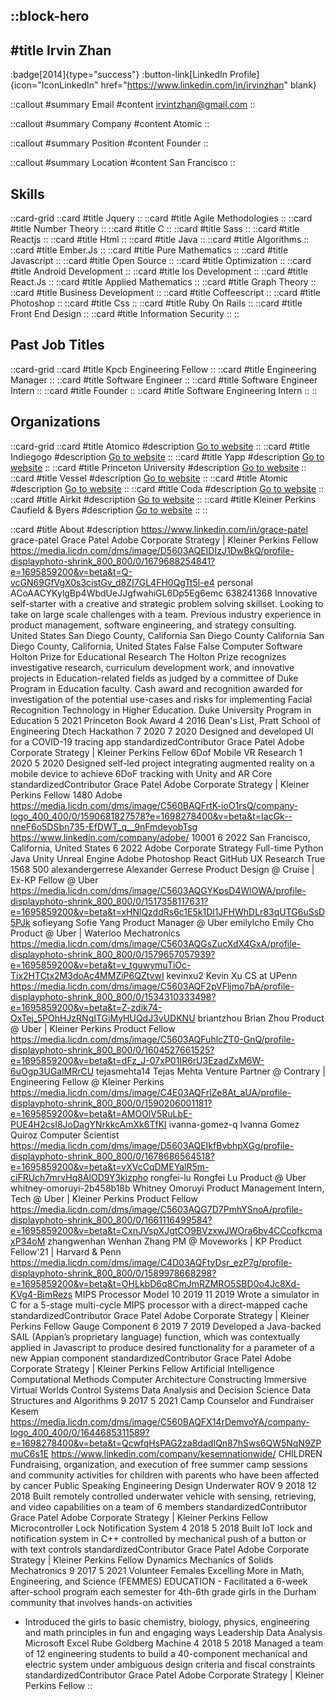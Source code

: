 ::block-hero
---
#title
Irvin Zhan
---

:badge[2014]{type="success"}
:button-link[LinkedIn Profile]{icon="IconLinkedIn" href="https://www.linkedin.com/in/irvinzhan" blank}

::callout
#summary
Email
#content
irvintzhan@gmail.com
::

::callout
#summary
Company
#content
Atomic
::

::callout
#summary
Position
#content
Founder
::

::callout
#summary
Location
#content
San Francisco
::

## Skills
::card-grid
::card
#title
Jquery
::
::card
#title
Agile Methodologies
::
::card
#title
Number Theory
::
::card
#title
C
::
::card
#title
Sass
::
::card
#title
Reactjs
::
::card
#title
Html
::
::card
#title
Java
::
::card
#title
Algorithms
::
::card
#title
Ember.Js
::
::card
#title
Pure Mathematics
::
::card
#title
Javascript
::
::card
#title
Open Source
::
::card
#title
Optimization
::
::card
#title
Android Development
::
::card
#title
Ios Development
::
::card
#title
React.Js
::
::card
#title
Applied Mathematics
::
::card
#title
Graph Theory
::
::card
#title
Business Development
::
::card
#title
Coffeescript
::
::card
#title
Photoshop
::
::card
#title
Css
::
::card
#title
Ruby On Rails
::
::card
#title
Front End Design
::
::card
#title
Information Security
::
::

## Past Job Titles
::card-grid
::card
#title
Kpcb Engineering Fellow
::
::card
#title
Engineering Manager
::
::card
#title
Software Engineer
::
::card
#title
Software Engineer Intern
::
::card
#title
Founder
::
::card
#title
Software Engineering Intern
::
::

## Organizations
::card-grid
::card
#title
Atomico
#description
[Go to website](atomico.com)
::
::card
#title
Indiegogo
#description
[Go to website](indiegogo.com)
::
::card
#title
Yapp
#description
[Go to website](yapp.us)
::
::card
#title
Princeton University
#description
[Go to website](princeton.edu)
::
::card
#title
Vessel
#description
[Go to website](vessel.com)
::
::card
#title
Atomic
#description
[Go to website](atomic.vc)
::
::card
#title
Coda
#description
[Go to website](coda.io)
::
::card
#title
Airkit
#description
[Go to website](airkit.com)
::
::card
#title
Kleiner Perkins Caufield & Byers
#description
[Go to website](kpcb.com)
::
::

::card
#title
About
#description
https://www.linkedin.com/in/grace-patel grace-patel Grace Patel Adobe Corporate Strategy | Kleiner Perkins Fellow https://media.licdn.com/dms/image/D5603AQEIDIzJ1DwBkQ/profile-displayphoto-shrink_800_800/0/1679688254841?e=1695859200&v=beta&t=Q-vcGN69GfVgX0s3cistGv_d8ZI7GL4FH0QgTt5l-e4 personal ACoAACYKylgBp4WbdUeJJgfwahiGL6Dp5Eg6emc 638241368 Innovative self-starter with a creative and strategic problem solving skillset. Looking to take on large scale challenges with a team. Previous industry experience in product management, software engineering, and strategy consulting.  United States San Diego County, California San Diego County California San Diego County, California, United States False False Computer Software Holton Prize for Educational Research The Holton Prize recognizes investigative research, curriculum development work, and innovative projects in Education-related fields as judged by a committee of Duke Program in Education faculty. Cash award and recognition awarded for investigation of the potential use-cases and risks for implementing Facial Recognition Technology in Higher Education. Duke University Program in Education 5 2021 Princeton Book Award 4 2016 Dean's List, Pratt School of Engineering Dtech Hackathon 7 2020 7 2020 Designed and developed UI for a COVID-19 tracing app standardizedContributor Grace Patel Adobe Corporate Strategy | Kleiner Perkins Fellow 6Dof Mobile VR Research 1 2020 5 2020 Designed self-led project integrating augmented reality on a mobile device to achieve 6DoF tracking with Unity and AR Core standardizedContributor Grace Patel Adobe Corporate Strategy | Kleiner Perkins Fellow 1480 Adobe https://media.licdn.com/dms/image/C560BAQFrtK-ioO1rsQ/company-logo_400_400/0/1590681827578?e=1698278400&v=beta&t=IacGk--nneF6o5DSbn735-EfDWT_q__9nFmdeyobTsg https://www.linkedin.com/company/adobe/ 10001 6 2022 San Francisco, California, United States 6 2022 Adobe Corporate Strategy Full-time Python Java Unity Unreal Engine Adobe Photoshop React GitHub UX Research True 1568 500 alexandergerrese Alexander Gerrese Product Design @ Cruise | Ex-KP Fellow @ Uber https://media.licdn.com/dms/image/C5603AQGYKpsD4WlOWA/profile-displayphoto-shrink_800_800/0/1517358117631?e=1695859200&v=beta&t=xHNlQzddRs6c1E5k1Dl1JFHWhDLr83qUTG6uSsD5PJk sofieyang Sofie Yang Product Manager @ Uber emilylcho Emily Cho Product @ Uber | Waterloo Mechatronics https://media.licdn.com/dms/image/C5603AQGsZucXdX4GxA/profile-displayphoto-shrink_800_800/0/1579657057939?e=1695859200&v=beta&t=v_tguwymuTiOc-Tix2HTCtx2M3doAc4MMZiP6QZtvwI kevinxu2 Kevin Xu CS at UPenn https://media.licdn.com/dms/image/C5603AQF2pVFljmo7bA/profile-displayphoto-shrink_800_800/0/1534310333498?e=1695859200&v=beta&t=Z-zdik74-OxTej_5POhHJzRNgITGiMyHUQdJ3vUDKNU briantzhou Brian Zhou Product @ Uber | Kleiner Perkins Product Fellow https://media.licdn.com/dms/image/C5603AQFuhlcZT0-GnQ/profile-displayphoto-shrink_800_800/0/1604527661525?e=1695859200&v=beta&t=dFz_J-07xP01IR6rU3EzadZxM6W-6uOgp3UGalMRrCU tejasmehta14 Tejas Mehta Venture Partner @ Contrary | Engineering Fellow @ Kleiner Perkins https://media.licdn.com/dms/image/C4E03AQFrlZe8At_aUA/profile-displayphoto-shrink_800_800/0/1590206001181?e=1695859200&v=beta&t=AMOOlV5RuLbE-PUE4H2csI8JoDagYNrkkcAmXk6TfKI ivanna-gomez-q Ivanna Gomez Quiroz Computer Scientist https://media.licdn.com/dms/image/D5603AQEIkfBvbhpXGg/profile-displayphoto-shrink_800_800/0/1678686564518?e=1695859200&v=beta&t=vXVcCqDMEYalR5m-ciFRUch7mrvHq8AlOD9Y3kizpho rongfei-lu Rongfei Lu Product @ Uber whitney-omoruyi-2b458b18b Whitney Omoruyi Product Management Intern, Tech @ Uber | Kleiner Perkins Product Fellow https://media.licdn.com/dms/image/C5603AQG7D7PmhYSnoA/profile-displayphoto-shrink_800_800/0/1661116499584?e=1695859200&v=beta&t=CxnJVspXJgtCO9BVzxwJWOra6bv4CCcofkcmaxP34oM zhangwenhan Wenhan Zhang PM @ Moveworks | KP Product Fellow'21 | Harvard & Penn https://media.licdn.com/dms/image/C4D03AQFtyDsr_ezP7g/profile-displayphoto-shrink_800_800/0/1589978668298?e=1695859200&v=beta&t=OHLkbD6q8CmJmRZMRO5SBD0o4Jc8Xd-KVg4-BimRezs MIPS Processor Model 10 2019 11 2019 Wrote a simulator in C for a 5-stage multi-cycle MIPS processor with a direct-mapped cache standardizedContributor Grace Patel Adobe Corporate Strategy | Kleiner Perkins Fellow Gauge Component 6 2019 7 2019 Developed a Java-backed SAIL (Appian’s proprietary language) function, which was contextually applied in Javascript to produce desired functionality for a parameter of a new Appian component standardizedContributor Grace Patel Adobe Corporate Strategy | Kleiner Perkins Fellow Artificial Intelligence  Computational Methods Computer Architecture Constructing Immersive Virtual Worlds Control Systems Data Analysis and Decision Science Data Structures and Algorithms 9 2017 5 2021 Camp Counselor and Fundraiser  Kesem https://media.licdn.com/dms/image/C560BAQFX14rDemvoYA/company-logo_400_400/0/1644685311589?e=1698278400&v=beta&t=QcwfqHsPAG2za8dadIQn87hSws6QW5NqN9ZPmuC6s1E https://www.linkedin.com/company/kesemnationwide/ CHILDREN Fundraising, organization, and execution of free summer camp sessions and community activities for children with parents who have been affected by cancer Public Speaking Engineering Design Underwater ROV 9 2018 12 2018 Built remotely controlled underwater vehicle with sensing, retrieving, and video capabilities on a team of 6 members standardizedContributor Grace Patel Adobe Corporate Strategy | Kleiner Perkins Fellow Microcontroller Lock Notification System 4 2018 5 2018 Built IoT lock and notification system in C++ controlled by mechanical push of a button or with text controls standardizedContributor Grace Patel Adobe Corporate Strategy | Kleiner Perkins Fellow Dynamics Mechanics of Solids Mechatronics  9 2017 5 2021 Volunteer Females Excelling More in Math, Engineering, and Science (FEMMES) EDUCATION - Facilitated a 6-week after-school program each semester for 4th-6th grade girls in the Durham community that involves hands-on activities
- Introduced the girls to basic chemistry, biology, physics, engineering and math principles in fun and engaging ways Leadership Data Analysis Microsoft Excel Rube Goldberg Machine 4 2018 5 2018 Managed a team of 12 engineering students to build a 40-component mechanical and electric system under ambiguous design criteria and fiscal constraints standardizedContributor Grace Patel Adobe Corporate Strategy | Kleiner Perkins Fellow
::
